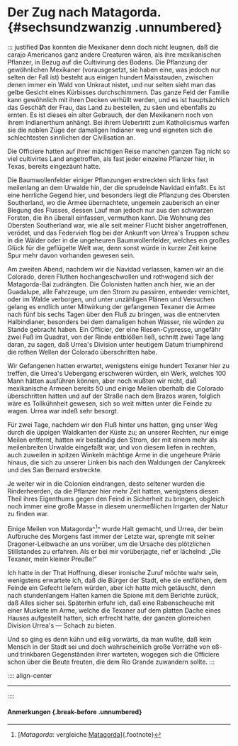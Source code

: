 # Der Zug nach Matagorda. {#sechsundzwanzig .unnumbered}

::: justified
**D**as konnten die Mexikaner denn doch nicht leugnen, daß die carajo Americanos
ganz andere Creaturen wären, als ihre mexikanischen Pflanzer, in Bezug auf die
Cultivirung des Bodens. Die Pflanzung der gewöhnlichen Mexikaner (vorausgesetzt,
sie haben eine, was jedoch nur selten der Fall ist) besteht aus einigen hundert
Maisstauden, zwischen denen immer ein Wald von Unkraut nistet, und nur selten
sieht man das gelbe Gesicht eines Kürbisses durchschimmern. Das ganze Feld der
Familie kann gewöhnlich mit ihren Decken verhüllt werden, und es ist
hauptsächlich das Geschäft der Frau, das Land zu bestellen, zu säen und
ebenfalls zu ernten. Es ist dieses ein alter Gebrauch, der den Mexikanern noch
von ihrem Indianerthum anhängt. Bei ihrem Uebertritt zum Katholicismus warfen
sie die noblen Züge der damaligen Indianer weg und eigneten sich die
schlechtesten sinnlichen der Civilisation an.

Die Officiere hatten auf ihrer mächtigen Reise manchen ganzen Tag nicht so viel
cultivirtes Land angetroffen, als fast jeder einzelne Pflanzer hier, in Texas,
bereits eingezäunt hatte.

Die Baumwollenfelder einiger Pflanzungen erstreckten sich links fast meilenlang
an dem Urwalde hin, der die sprudelnde Navidad einfaßt. Es ist eine herrliche
Gegend hier, und besonders liegt die Pflanzung des Obersten Southerland, wo die
Armee übernachtete, ungemein zauberisch an einer Biegung des Flusses, dessen
Lauf man jedoch nur aus den schwarzen Forsten, die ihn überall einfassen,
vermuthen kann. Die Wohnung des Obersten Southerland war, wie alle seit meiner
Flucht bisher angetroffenen, verödet, und das Federvieh flog bei der Ankunft von
Urrea's Truppen scheu in die Wälder oder in die ungeheuren Baumwollenfelder,
welches ein großes Glück für die geflügelte Welt war, denn sonst würde in kurzer
Zeit keine Spur mehr davon vorhanden gewesen sein.

Am zweiten Abend, nachdem wir die Navidad verlassen, kamen wir an die Colorado,
deren Fluthen hochangeschwollen und rothwogend sich der Matagorda-Bai
zudrängten. Die Colonisten hatten anch hier, wie an der Guadalupe, alle
Fahrzeuge, um den Strom zu passiren, entweder vernichtet, oder im Walde
verborgen, und unter unzähligen Plänen und Versuchen gelang es endlich unter
Mitwirkung der gefangenen Texaner die Armee nach fünf bis sechs Tagen über den
Fluß zu bringen, was die entnervten Halbindianer, besonders bei dem damaligen
hohen Wasser, nie würden zu Stande gebracht haben. Ein Officier, der eine
Riesen-Cypresse, ungefähr zwei Fuß im Quadrat, von der Rinde entblößen ließ,
schnitt zwei Tage lang daran, zu sagen, daß Urrea's Division unter heutigem
Datum triumphirend die rothen Wellen der Colorado überschritten habe.

Wir Gefangenen hatten erwartet, wenigstens einige hundert Texaner hier zu
treffen, die Urrea's Uebergang erschweren würden, ein Werk, welches 100 Mann
hätten ausführen können, aber noch wußten wir nicht, daß mexikanische Armeen
bereits 50 und einige Meilen oberhalb die Colorado überschritten hatten und auf
der Straße nach dem Brazos waren, folglich wäre es Tollkühnheit gewesen, sich so
weit mitten unter die Feinde zu wagen. Urrea war indeß sehr besorgt.

Für zwei Tage, nachdem wir den Fluß hinter uns hatten, ging unser Weg durch die
üppigen Waldkanten der Küste zu; an unserer Rechten, nur einige Meilen entfernt,
hatten wir beständig den Strom, der mit einem mehr als meilenbreiten Urwalde
eingefaßt war, und von diesem liefen in rechten, auch zuweilen in spitzen
Winkeln mächtige Arme in die ungeheure Prärie hinaus, die sich zu unserer Linken
bis nach den Waldungen der Canykreek und des San Bernard erstreckte.

Je weiter wir in die Colonien eindrangen, desto seltener wurden die
Rinderheerden, da die Pflanzer hier mehr Zeit hatten, wenigstens diesen Theil
ihres Eigenthums gegen den Feind in Sicherheit zu bringen, obgleich noch immer
eine große Masse in diesem unermeßlichen Irrgarten der Natur zu finden war.

Einige Meilen von Matagorda^[^2601]^ wurde Halt gemacht, und Urrea, der beim Aufbruche
des Morgens fast immer der Letzte war, sprengte mit seiner Dragoner-Leibwache an
uns vorüber, um die Ursache des plötzlichen Stillstandes zu erfahren. Als er bei
mir vorüberjagte, rief er lächelnd: „Die Texaner, mein kleiner Preuße!“

Ich hatte in der That Hoffnung, dieser ironische Zuruf möchte wahr sein,
wenigstens erwartete ich, daß die Bürger der Stadt, ehe sie entflöhen, dem
Feinde ein Gefecht liefern würden, aber ich hatte mich getäuscht, denn nach
stundenlangem Halten kamen die Spione mit dem Berichte zurück, daß Alles sicher
sei. Späterhin erfuhr ich, daß eine Rabenscheuche mit einer Muskete im Arme,
welche die Texaner auf dem platten Dache eines Hauses aufgestellt hatten, sich
erfrecht hatte, der ganzen glorreichen Division Urrea's — Schach zu bieten.

Und so ging es denn kühn und eilig vorwärts, da man wußte, daß kein Mensch in
der Stadt sei und doch wahrscheinlich große Vorräthe von eß- und trinkbaren
Gegenständen ihrer warteten, wogegen sich die Officiere schon über die Beute
freuten, die dem Rio Grande zuwandern sollte.
:::

:::: align-center
****
::::

#### **Anmerkungen** {.break-before .unnumbered}

[^2601]: [*Matagorda*: vergleiche [Matagorda](https://en.wikipedia.org/wiki/Matagorda,_Texas)]{.footnote}
